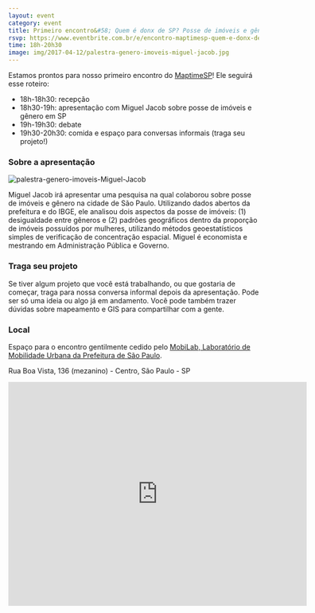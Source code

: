```yaml
---
layout: event
category: event
title: Primeiro encontro&#58; Quem é donx de SP? Posse de imóveis e gênero na cidade.
rsvp: https://www.eventbrite.com.br/e/encontro-maptimesp-quem-e-donx-de-sp-posse-de-imoveis-e-genero-na-cidade-tickets-33149169057
time: 18h-20h30
image: img/2017-04-12/palestra-genero-imoveis-miguel-jacob.jpg
---
```


Estamos prontos para nosso primeiro encontro do [MaptimeSP](http://maptime.io/saopaulo/sobre/)! Ele seguirá esse roteiro:

- 18h-18h30: recepção
- 18h30-19h: apresentação com Miguel Jacob sobre posse de imóveis e gênero em SP
- 19h-19h30: debate
- 19h30-20h30: comida e espaço para conversas informais (traga seu projeto!)

### Sobre a apresentação

![palestra-genero-imoveis-Miguel-Jacob](http://maptime.io/saopaulo/img/2017-04-12/palestra-genero-imoveis-miguel-jacob.jpg)

Miguel Jacob irá apresentar uma pesquisa na qual colaborou sobre posse de imóveis e gênero na cidade de São Paulo. Utilizando dados abertos da prefeitura e do IBGE, ele analisou dois aspectos da posse de imóveis: (1) desigualdade entre gêneros e (2) padrões geográficos dentro da proporção de imóveis possuídos por mulheres, utilizando métodos geoestatísticos simples de verificação de concentração espacial. Miguel é economista e mestrando em Administração Pública e Governo.

### Traga seu projeto

Se tiver algum projeto que você está trabalhando, ou que gostaria de começar, traga para nossa conversa informal depois da apresentação. Pode ser só uma ideia ou algo já em andamento. Você pode também trazer dúvidas sobre mapeamento e GIS para compartilhar com a gente.

### Local

Espaço para o encontro gentilmente cedido pelo [MobiLab, Laboratório de Mobilidade Urbana da Prefeitura de São Paulo](http://mobilab.prefeitura.sp.gov.br/).

Rua Boa Vista, 136 (mezanino) - Centro, São Paulo - SP

<iframe src="https://www.google.com/maps/embed?pb=!1m14!1m8!1m3!1d3072.1872511262673!2d-46.6346272239907!3d-23.546655678274703!3m2!1i1024!2i768!4f13.1!3m3!1m2!1s0x0%3A0xda16f42804275b7d!2sMobiLab!5e0!3m2!1sen!2sbr!4v1490364180973" width="600" height="450" frameborder="0" style="border:0" allowfullscreen></iframe>
